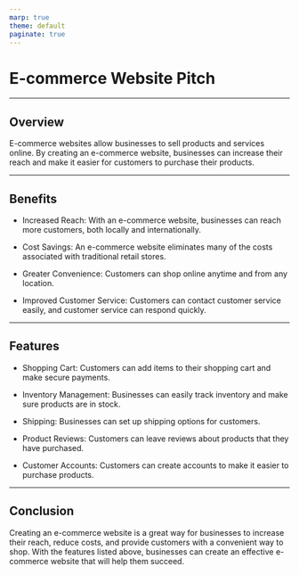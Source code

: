 ```yaml
---
marp: true
theme: default
paginate: true
---
```

# E-commerce Website Pitch

---
## Overview

E-commerce websites allow businesses to sell products and services online. By creating an e-commerce website, businesses can increase their reach and make it easier for customers to purchase their products.

---
## Benefits

- Increased Reach: With an e-commerce website, businesses can reach more customers, both locally and internationally. 

- Cost Savings: An e-commerce website eliminates many of the costs associated with traditional retail stores.

- Greater Convenience: Customers can shop online anytime and from any location. 

- Improved Customer Service: Customers can contact customer service easily, and customer service can respond quickly.

---
## Features

- Shopping Cart: Customers can add items to their shopping cart and make secure payments.

- Inventory Management: Businesses can easily track inventory and make sure products are in stock.

- Shipping: Businesses can set up shipping options for customers. 

- Product Reviews: Customers can leave reviews about products that they have purchased. 

- Customer Accounts: Customers can create accounts to make it easier to purchase products. 

---
## Conclusion 

Creating an e-commerce website is a great way for businesses to increase their reach, reduce costs, and provide customers with a convenient way to shop. With the features listed above, businesses can create an effective e-commerce website that will help them succeed.
  

